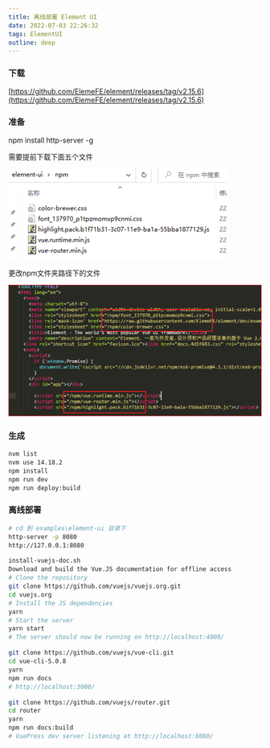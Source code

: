 ```yaml
---
title: 离线部署 Element UI
date: 2022-07-03 22:26:32
tags: ElementUI
outline: deep
---
```


### 下载 

[https://github.com/ElemeFE/element/releases/tag/v2.15.6](https://github.com/ElemeFE/element/releases/tag/v2.15.6)

### 准备

npm install http-server -g

需要提前下载下面五个文件  

![五个文件](../../public/web/20220701003057.png)  

更改npm文件夹路径下的文件  

![替换字符串](../../public/web/20220701003202.png)  

### 生成

```sh
nvm list
nvm use 14.18.2
npm install
npm run dev
npm run deploy:build
```

### 离线部署

```sh
# cd 到 examples\element-ui 目录下
http-server -p 8080
http://127.0.0.1:8080
```

```sh
install-vuejs-doc.sh
Download and build the Vue.JS documentation for offline access
# Clone the repository
git clone https://github.com/vuejs/vuejs.org.git
cd vuejs.org
# Install the JS dependencies
yarn
# Start the server
yarn start
# The server should now be running on http://localhost:4000/
```

```sh
git clone https://github.com/vuejs/vue-cli.git
cd vue-cli-5.0.8
yarn
npm run docs
# http://localhost:3000/

```

```sh
git clone https://github.com/vuejs/router.git
cd router
yarn
npm run docs:build
# VuePress dev server listening at http://localhost:8080/

```
